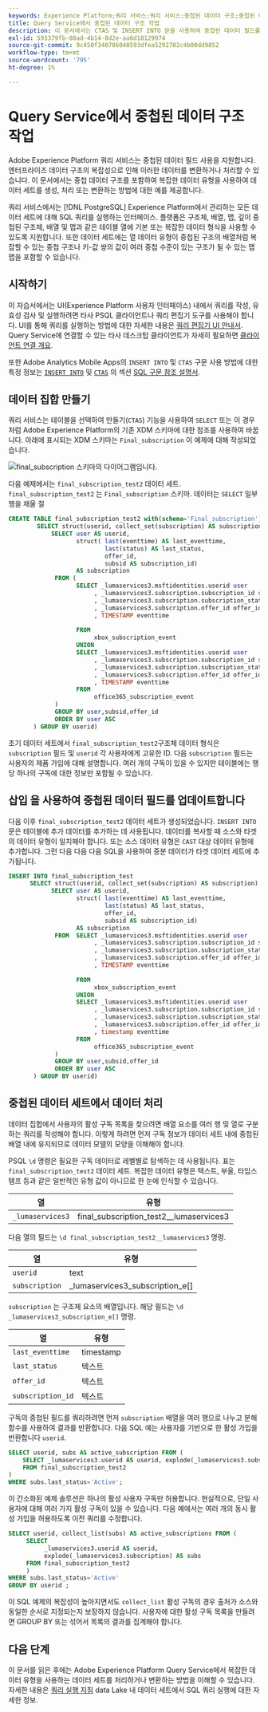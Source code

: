 ```yaml
---
keywords: Experience Platform;쿼리 서비스;쿼리 서비스;중첩된 데이터 구조;중첩된 데이터;
title: Query Service에서 중첩된 데이터 구조 작업
description: 이 문서에서는 CTAS 및 INSERT INTO 문을 사용하여 중첩된 데이터 필드를 처리하고 변형하는 작업 예를 제공합니다.
exl-id: 593379fb-88ad-4b14-8d2e-aa6d18129974
source-git-commit: 9c450f340706040593dfea5292702c4b00dd9852
workflow-type: tm+mt
source-wordcount: '795'
ht-degree: 1%

---
```


# Query Service에서 중첩된 데이터 구조 작업

Adobe Experience Platform 쿼리 서비스는 중첩된 데이터 필드 사용을 지원합니다. 엔터프라이즈 데이터 구조의 복잡성으로 인해 이러한 데이터를 변환하거나 처리할 수 있습니다. 이 문서에서는 중첩 데이터 구조를 포함하여 복잡한 데이터 유형을 사용하여 데이터 세트를 생성, 처리 또는 변환하는 방법에 대한 예를 제공합니다.

쿼리 서비스에서는 [!DNL PostgreSQL] Experience Platform에서 관리하는 모든 데이터 세트에 대해 SQL 쿼리를 실행하는 인터페이스. 플랫폼은 구조체, 배열, 맵, 깊이 중첩된 구조체, 배열 및 맵과 같은 테이블 열에 기본 또는 복잡한 데이터 형식을 사용할 수 있도록 지원합니다. 또한 데이터 세트에는 열 데이터 유형이 중첩된 구조의 배열처럼 복잡할 수 있는 중첩 구조나 키-값 쌍의 값이 여러 중첩 수준이 있는 구조가 될 수 있는 맵 맵을 포함할 수 있습니다.

## 시작하기

이 자습서에서는 UI(Experience Platform 사용자 인터페이스) 내에서 쿼리를 작성, 유효성 검사 및 실행하려면 타사 PSQL 클라이언트나 쿼리 편집기 도구를 사용해야 합니다. UI를 통해 쿼리를 실행하는 방법에 대한 자세한 내용은 [쿼리 편집기 UI 안내서](../ui/user-guide.md). Query Service에 연결할 수 있는 타사 데스크탑 클라이언트가 자세히 필요하면 [클라이언트 연결 개요](../clients/overview.md).

또한 Adobe Analytics Mobile Apps의 `INSERT INTO` 및 `CTAS` 구문 사용 방법에 대한 특정 정보는 [`INSERT INTO`](../sql/syntax.md#insert-into) 및 [`CTAS`](../sql/syntax.md#create-table-as-select) 의 섹션 [SQL 구문 참조 설명서](../sql/syntax.md).

## 데이터 집합 만들기

쿼리 서비스는 테이블을 선택하여 만들기(`CTAS`) 기능을 사용하여 `SELECT` 또는 이 경우처럼 Adobe Experience Platform의 기존 XDM 스키마에 대한 참조를 사용하여 바꿉니다. 아래에 표시되는 XDM 스키마는 `Final_subscription` 이 예제에 대해 작성되었습니다.

![final_subscription 스키마의 다이어그램입니다.](../images/best-practices/final-subscription-schema.png)

다음 예제에서는 `final_subscription_test2` 데이터 세트. `final_subscription_test2` 는 `Final_subscription` 스키마. 데이터는 `SELECT` 일부 행을 채울 절

```sql
CREATE TABLE final_subscription_test2 with(schema='Final_subscription') AS (
        SELECT struct(userid, collect_set(subscription) AS subscription) AS _lumaservices3 FROM(
            SELECT user AS userid,
                   struct( last(eventtime) AS last_eventtime,
                           last(status) AS last_status,
                           offer_id, 
                           subsid AS subscription_id)
                   AS subscription
             FROM (
                   SELECT _lumaservices3.msftidentities.userid user
                        , _lumaservices3.subscription.subscription_id subsid
                        , _lumaservices3.subscription.subscription_status status
                        , _lumaservices3.subscription.offer_id offer_id
                        , TIMESTAMP eventtime
 
                   FROM
                        xbox_subscription_event
                   UNION   
                   SELECT _lumaservices3.msftidentities.userid user
                        , _lumaservices3.subscription.subscription_id subsid
                        , _lumaservices3.subscription.subscription_status status
                        , _lumaservices3.subscription.offer_id offer_id
                        , TIMESTAMP eventtime
                   FROM
                        office365_subscription_event
             ) 
             GROUP BY user,subsid,offer_id
             ORDER BY user ASC
       ) GROUP BY userid)
```

초기 데이터 세트에서 `final_subscription_test2`구조체 데이터 형식은 `subscription` 필드 및 `userid` 각 사용자에게 고유한 ID. 다음 `subscription` 필드는 사용자의 제품 가입에 대해 설명합니다. 여러 개의 구독이 있을 수 있지만 테이블에는 행당 하나의 구독에 대한 정보만 포함될 수 있습니다.

## 삽입 을 사용하여 중첩된 데이터 필드를 업데이트합니다

다음 이후 `final_subscription_test2` 데이터 세트가 생성되었습니다. `INSERT INTO` 문은 테이블에 추가 데이터를 추가하는 데 사용됩니다. 데이터를 복사할 때 소스와 타겟의 데이터 유형이 일치해야 합니다. 또는 소스 데이터 유형은 `CAST` 대상 데이터 유형에 추가합니다. 그런 다음 다음 다음 SQL을 사용하여 증분 데이터가 타겟 데이터 세트에 추가됩니다.

```sql
INSERT INTO final_subscription_test
      SELECT struct(userid, collect_set(subscription) AS subscription) AS _lumaservices3 FROM(
            SELECT user AS userid,
                   struct( last(eventtime) AS last_eventtime,
                           last(status) AS last_status,
                           offer_id, 
                           subsid AS subscription_id)
                   AS subscription
             FROM  SELECT _lumaservices3.msftidentities.userid user
                        , _lumaservices3.subscription.subscription_id subsid
                        , _lumaservices3.subscription.subscription_status status
                        , _lumaservices3.subscription.offer_id offer_id
                        , TIMESTAMP eventtime
 
                   FROM
                        xbox_subscription_event
                   UNION   
                   SELECT _lumaservices3.msftidentities.userid user
                        , _lumaservices3.subscription.subscription_id subsid
                        , _lumaservices3.subscription.subscription_status status
                        , _lumaservices3.subscription.offer_id offer_id
                        , timestamp eventtime
                   FROM
                        office365_subscription_event
             ) 
             GROUP BY user,subsid,offer_id
             ORDER BY user ASC
       ) GROUP BY userid)
```

## 중첩된 데이터 세트에서 데이터 처리

데이터 집합에서 사용자의 활성 구독 목록을 찾으려면 배열 요소를 여러 행 및 열로 구분하는 쿼리를 작성해야 합니다. 이렇게 하려면 먼저 구독 정보가 데이터 세트 내에 중첩된 배열 내에 유지되므로 데이터 모델의 모양을 이해해야 합니다.

PSQL `\d` 명령은 필요한 구독 데이터로 레벨별로 탐색하는 데 사용됩니다. 표는 `final_subscription_test2` 데이터 세트. 복잡한 데이터 유형은 텍스트, 부울, 타임스탬프 등과 같은 일반적인 유형 값이 아니므로 한 눈에 인식할 수 있습니다.

| 열 | 유형 |
|--------|-------|
| `_lumaservices3` | final_subscription_test2__lumaservices3 |

다음 열의 필드는 `\d final_subscription_test2__lumaservices3` 명령.

| 열 | 유형 |
|---------|-------|
| `userid` | text |
| `subscription` | _lumaservices3_subscription_e[] |

`subscription` 는 구조체 요소의 배열입니다. 해당 필드는 `\d _lumaservices3_subscription_e[]` 명령.

| 열 | 유형 |
|---------|-------|
| `last_eventtime` | timestamp |
| `last_status` | 텍스트 |
| `offer_id` | 텍스트 |
| `subscription_id` | 텍스트 |

구독의 중첩된 필드를 쿼리하려면 먼저 `subscription` 배열을 여러 행으로 나누고 분해 함수를 사용하여 결과를 반환합니다. 다음 SQL 예는 사용자를 기반으로 한 활성 가입을 반환합니다 `userid`.

```sql
SELECT userid, subs AS active_subscription FROM (
    SELECT _lumaservices3.userid AS userid, explode(_lumaservices3.subscription) AS subs 
    FROM final_subscription_test2
)
WHERE subs.last_status='Active';
```

이 간소화된 예제 솔루션은 하나의 활성 사용자 구독만 허용합니다. 현실적으로, 단일 사용자에 대해 여러 가지 활성 구독이 있을 수 있습니다. 다음 예에서는 여러 개의 동시 활성 가입을 허용하도록 이전 쿼리를 수정합니다.

```sql
SELECT userid, collect_list(subs) AS active_subscriptions FROM (
     SELECT
          _lumaservices3.userid AS userid,
          explode(_lumaservices3.subscription) AS subs
     FROM final_subscription_test2
     )
WHERE subs.last_status='Active' 
GROUP BY userid ;
```

이 SQL 예제의 복잡성이 높아지면서도 `collect_list` 활성 구독의 경우 출처가 소스와 동일한 순서로 지정되는지 보장하지 않습니다. 사용자에 대한 활성 구독 목록을 만들려면 GROUP BY 또는 섞어서 목록의 결과를 집계해야 합니다.

## 다음 단계

이 문서를 읽은 후에는 Adobe Experience Platform Query Service에서 복잡한 데이터 유형을 사용하는 데이터 세트를 처리하거나 변환하는 방법을 이해할 수 있습니다. 자세한 내용은 [쿼리 실행 지침](./writing-queries.md) data Lake 내 데이터 세트에서 SQL 쿼리 실행에 대한 자세한 정보.
